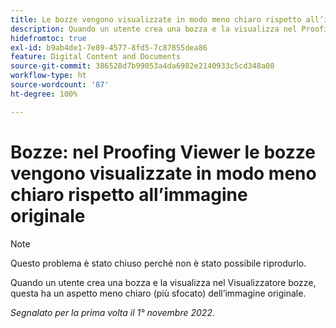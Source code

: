 ```yaml
---
title: Le bozze vengono visualizzate in modo meno chiaro rispetto all’immagine originale
description: Quando un utente crea una bozza e la visualizza nel Proofing Viewer, questa ha un aspetto meno chiaro (più sfocato) rispetto all’immagine originale.
hidefromtoc: true
exl-id: b9ab4de1-7e89-4577-8fd5-7c87855dea86
feature: Digital Content and Documents
source-git-commit: 386528d7b99053a4da6982e2140933c5cd348a08
workflow-type: ht
source-wordcount: '87'
ht-degree: 100%

---
```


# Bozze: nel Proofing Viewer le bozze vengono visualizzate in modo meno chiaro rispetto all’immagine originale

<!--This is on both the WF and WFP TOCs-->

>[!NOTE]
>
>Questo problema è stato chiuso perché non è stato possibile riprodurlo.

Quando un utente crea una bozza e la visualizza nel Visualizzatore bozze, questa ha un aspetto meno chiaro (più sfocato) dell’immagine originale.

_Segnalato per la prima volta il 1° novembre 2022._
